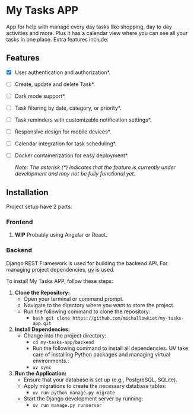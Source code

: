 # My Tasks APP

App for help with manage every day tasks like shopping, day to day activities and more. Plus it has a calendar view where you can see all your tasks in one place. Extra features include:

## Features
- [x] User authentication and authorization*.
- [ ] Create, update and delete Task*.
- [ ] Dark mode support*.
- [ ] Task filtering by date, category, or priority*.
- [ ] Task reminders with customizable notification settings*.
- [ ] Responsive design for mobile devices*.
- [ ] Calendar integration for task scheduling*.
- [ ] Docker containerization for easy deployment*.
  
  *Note: The asterisk (\*) indicates that the feature is currently under development and may not be fully functional yet.*

## Installation

Project setup have 2 parts:

### Frontend

1. **WIP** Probably using Angular or React.
   

### Backend

Django REST Framework is used for building the backend API. For managing project dependencies, [uv](https://github.com/astral-sh/uv) is used.

To install My Tasks APP, follow these steps:
1. **Clone the Repository:**
   - Open your terminal or command prompt.
   - Navigate to the directory where you want to store the project.
   - Run the following command to clone the repository:
     - ```bash git clone https://github.com/michallowkiet/my-tasks-app.git```
2. **Install Dependencies:**
    - Change into the project directory:
      - ```cd my-tasks-app/backend```
      - Run the following command to install all dependencies. UV take care of installing Python packages and managing virtual environments.:
      - ``` uv sync ```
3. **Run the Application:**
    - Ensure that your database is set up (e.g., PostgreSQL, SQLite).
    - Apply migrations to create the necessary database tables:
      - ```uv run python manage.py migrate```
    - Start the Django development server by running:
      - ```uv run manage.py runserver```